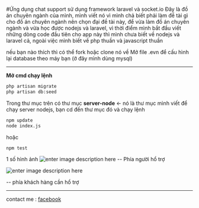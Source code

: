 #Ứng dụng chat support sử dụng framework laravel và socket.io
Đây là đồ án chuyên ngành của mình, mình viết nó vì mình chả biết phải làm đề tài gì cho đồ án chuyên ngành nên chọn đại đề tài này, để vừa làm đồ án chuyên ngành và vừa học được nodejs và laravel, vì thời điểm mình bắt đầu viết những dòng code đầu tiên cho app này thì mình chưa biết về nodejs và laravel cả, ngoài việc mình biết về php thuần và javascript thuần

nếu bạn nào thích thì có thể fork hoặc clone nó về
Mở file .evn để cấu hình lại database theo máy bạn (ở đây mình dùng mysql)


----------


**Mở cmd chạy lệnh**
```bash
php artisan migrate
php artisan db:seed
```
Trong thư mục trên có thư mục **server-node** <- nó là thư mục mình viết để chạy server nodejs, bạn cd đến thư mục đó và chạy lệnh
```bash
npm update
node index.js
```
hoặc
```bash
npm test
```
1 số hình ảnh
![enter image description here](http://i.imgur.com/4VO62gE.png)
-- Phía người hổ trợ

![enter image description here](http://i.imgur.com/VYOlxco.png)

-- phía khách hàng cần hổ trợ


----------
contact me : [facebook](https://www.facebook.com/fox.eye.94)